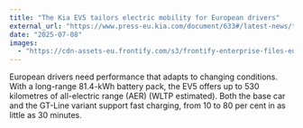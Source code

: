 ```yaml
---
title: "The Kia EV5 tailors electric mobility for European drivers"
external_url: "https://www.press-eu.kia.com/document/633#/latest-news/the-kia-ev5-tailors-electric-mobility-for-european-drivers"
date: "2025-07-08"
images:
  - "https://cdn-assets-eu.frontify.com/s3/frontify-enterprise-files-eu/eyJwYXRoIjoia2lhXC9maWxlXC9CQ1BjNUJ2ZE1iWmhNSDh3VFE2WC5qcGcifQ:kia:nFGn4272LnQqbtemrbX7mA42pb58ribTT9GMtHgjt-c?width=800&format=webp&quality=100"
---
```


European drivers need performance that adapts to changing conditions. With a long-range 81.4-kWh battery pack, the EV5 offers up to 530 kilometres of all-electric range (AER) (WLTP estimated). Both the base car and the GT-Line variant support fast charging, from 10 to 80 per cent in as little as 30 minutes.